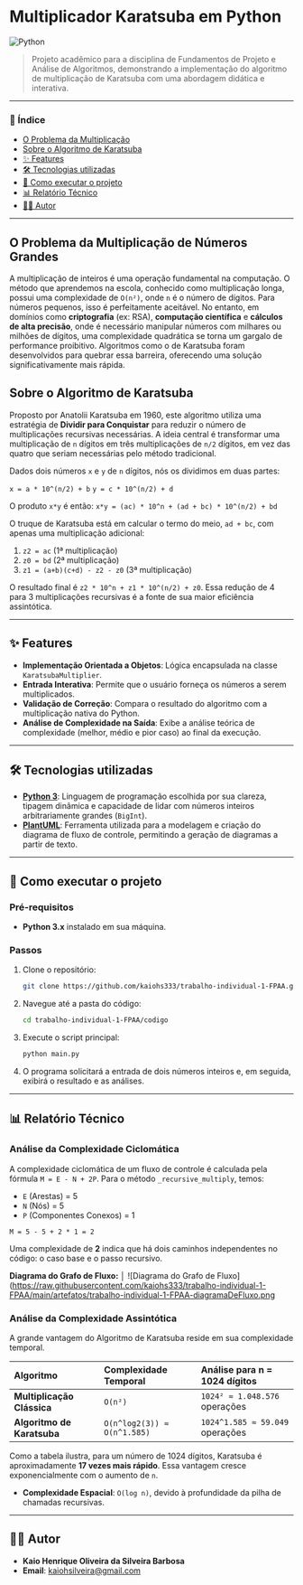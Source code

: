 # Multiplicador Karatsuba em Python

![Python](https://img.shields.io/badge/python-3.10+-blue.svg)

> Projeto acadêmico para a disciplina de Fundamentos de Projeto e Análise de Algoritmos, demonstrando a implementação do algoritmo de multiplicação de Karatsuba com uma abordagem didática e interativa.

---

### 📖 Índice

*   [O Problema da Multiplicação](#o-problema-da-multiplicação-de-números-grandes)
*   [Sobre o Algoritmo de Karatsuba](#sobre-o-algoritmo-de-karatsuba)
*   [✨ Features](#-features)
*   [🛠️ Tecnologias utilizadas](#️-tecnologias-utilizadas)
*   [🚀 Como executar o projeto](#-como-executar-o-projeto)
*   [📊 Relatório Técnico](#-relatório-técnico)
*   [👨‍💻 Autor](#-autor)

---

## O Problema da Multiplicação de Números Grandes

A multiplicação de inteiros é uma operação fundamental na computação. O método que aprendemos na escola, conhecido como multiplicação longa, possui uma complexidade de `O(n²)`, onde `n` é o número de dígitos. Para números pequenos, isso é perfeitamente aceitável. No entanto, em domínios como **criptografia** (ex: RSA), **computação científica** e **cálculos de alta precisão**, onde é necessário manipular números com milhares ou milhões de dígitos, uma complexidade quadrática se torna um gargalo de performance proibitivo. Algoritmos como o de Karatsuba foram desenvolvidos para quebrar essa barreira, oferecendo uma solução significativamente mais rápida.

## Sobre o Algoritmo de Karatsuba

Proposto por Anatolii Karatsuba em 1960, este algoritmo utiliza uma estratégia de **Dividir para Conquistar** para reduzir o número de multiplicações recursivas necessárias. A ideia central é transformar uma multiplicação de `n` dígitos em três multiplicações de `n/2` dígitos, em vez das quatro que seriam necessárias pelo método tradicional.

Dados dois números `x` e `y` de `n` dígitos, nós os dividimos em duas partes:

`x = a * 10^(n/2) + b`
`y = c * 10^(n/2) + d`

O produto `x*y` é então:
`x*y = (ac) * 10^n + (ad + bc) * 10^(n/2) + bd`

O truque de Karatsuba está em calcular o termo do meio, `ad + bc`, com apenas uma multiplicação adicional:

1.  `z2 = ac` (1ª multiplicação)
2.  `z0 = bd` (2ª multiplicação)
3.  `z1 = (a+b)(c+d) - z2 - z0` (3ª multiplicação)

O resultado final é `z2 * 10^n + z1 * 10^(n/2) + z0`. Essa redução de 4 para 3 multiplicações recursivas é a fonte de sua maior eficiência assintótica.

---

## ✨ Features

*   **Implementação Orientada a Objetos**: Lógica encapsulada na classe `KaratsubaMultiplier`.
*   **Entrada Interativa**: Permite que o usuário forneça os números a serem multiplicados.
*   **Validação de Correção**: Compara o resultado do algoritmo com a multiplicação nativa do Python.
*   **Análise de Complexidade na Saída**: Exibe a análise teórica de complexidade (melhor, médio e pior caso) ao final da execução.

---

## 🛠️ Tecnologias utilizadas

*   **[Python 3](https://www.python.org/)**: Linguagem de programação escolhida por sua clareza, tipagem dinâmica e capacidade de lidar com números inteiros arbitrariamente grandes (`BigInt`).
*   **[PlantUML](https://plantuml.com/)**: Ferramenta utilizada para a modelagem e criação do diagrama de fluxo de controle, permitindo a geração de diagramas a partir de texto.

---

## 🚀 Como executar o projeto

### Pré-requisitos

*   **Python 3.x** instalado em sua máquina.

### Passos

1.  Clone o repositório:
    ```bash
    git clone https://github.com/kaiohs333/trabalho-individual-1-FPAA.git
    ```
2.  Navegue até a pasta do código:
    ```bash
    cd trabalho-individual-1-FPAA/codigo
    ```
3.  Execute o script principal:
    ```bash
    python main.py
    ```
4.  O programa solicitará a entrada de dois números inteiros e, em seguida, exibirá o resultado e as análises.

---

## 📊 Relatório Técnico

### Análise da Complexidade Ciclomática

A complexidade ciclomática de um fluxo de controle é calculada pela fórmula `M = E - N + 2P`. Para o método `_recursive_multiply`, temos:
*   `E` (Arestas) = 5
*   `N` (Nós) = 5
*   `P` (Componentes Conexos) = 1

`M = 5 - 5 + 2 * 1 = 2`

Uma complexidade de **2** indica que há dois caminhos independentes no código: o caso base e o passo recursivo.

**Diagrama do Grafo de Fluxo:**                                                                                                                                                │
![Diagrama do Grafo de Fluxo](https://raw.githubusercontent.com/kaiohs333/trabalho-individual-1-FPAA/main/artefatos/trabalho-individual-1-FPAA-diagramaDeFluxo.png  

### Análise da Complexidade Assintótica

A grande vantagem do Algoritmo de Karatsuba reside em sua complexidade temporal.

| Algoritmo | Complexidade Temporal | Análise para n = 1024 dígitos |
| :--- | :--- | :--- |
| **Multiplicação Clássica** | `O(n²)` | `1024² ≈ 1.048.576` operações |
| **Algoritmo de Karatsuba** | `O(n^log2(3)) ≈ O(n^1.585)` | `1024^1.585 ≈ 59.049` operações |

Como a tabela ilustra, para um número de 1024 dígitos, Karatsuba é aproximadamente **17 vezes mais rápido**. Essa vantagem cresce exponencialmente com o aumento de `n`.

*   **Complexidade Espacial**: `O(log n)`, devido à profundidade da pilha de chamadas recursivas.

---

## 👨‍💻 Autor

*   **Kaio Henrique Oliveira da Silveira Barbosa**
*   **Email**: kaiohsilveira@gmail.com

